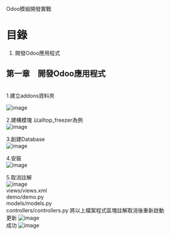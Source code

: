  Odoo模組開發實戰
# 目錄
 1.	開發Odoo應用程式

## 第一章　開發Odoo應用程式
 <br/>
 1.建立addons資料夾
 <br/>
 
 ![image](https://user-images.githubusercontent.com/90267374/132820732-48fd81a9-b5dd-418c-9fc1-f8f31a2f2f41.png)
 <br/>
 
 2.建構模塊
 以alltop_freezer為例
 <br/>
 ![image](https://user-images.githubusercontent.com/90267374/132823268-318a5f93-28a9-462e-85bb-fcf97de3b67c.png)

 3.創建Database
 <br/>
 ![image](https://user-images.githubusercontent.com/90267374/132823586-3157071e-9107-40b5-b55b-9e50e907be57.png)
 
 4.安裝
 <br/>
 ![image](https://user-images.githubusercontent.com/90267374/132824192-b603c8ca-e111-4457-85c1-cb7a2bb3e038.png)
 
 5.取消註解
 <br/>
 ![image](https://user-images.githubusercontent.com/90267374/132825762-ca43a35b-dc23-4d77-8945-17d1ff70f1c2.png)
 <br/>
 views/views.xml    
 demo/demo.py        
 models/models.py  
 controllers/controllers.py 
 將以上檔案程式區塊註解取消後重新啟動
 <br/>
 更新
 ![image](https://user-images.githubusercontent.com/90267374/132827854-64bef14f-0212-443b-b903-7f386758d1aa.png)
 <br/>
 成功
 ![image](https://user-images.githubusercontent.com/90267374/132827965-ca8ac133-81d3-4a38-ac09-08392aaf932c.png)


 

 
 
 
 

